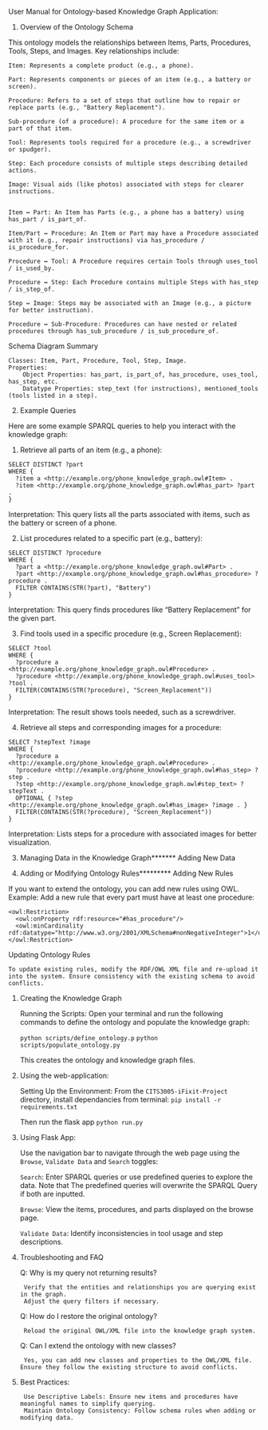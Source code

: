 User Manual for Ontology-based Knowledge Graph Application:



1. Overview of the Ontology Schema

This ontology models the relationships between Items, Parts, Procedures, Tools, Steps, and Images. Key relationships include:

    Item: Represents a complete product (e.g., a phone).
    
    Part: Represents components or pieces of an item (e.g., a battery or screen).
    
    Procedure: Refers to a set of steps that outline how to repair or replace parts (e.g., "Battery Replacement").

    Sub-procedure (of a procedure): A procedure for the same item or a part of that item.
    
    Tool: Represents tools required for a procedure (e.g., a screwdriver or spudger).
    
    Step: Each procedure consists of multiple steps describing detailed actions.
    
    Image: Visual aids (like photos) associated with steps for clearer instructions.


    Item ↔ Part: An Item has Parts (e.g., a phone has a battery) using has_part / is_part_of.

    Item/Part ↔ Procedure: An Item or Part may have a Procedure associated with it (e.g., repair instructions) via has_procedure / is_procedure_for.

    Procedure ↔ Tool: A Procedure requires certain Tools through uses_tool / is_used_by.
    
    Procedure ↔ Step: Each Procedure contains multiple Steps with has_step / is_step_of.
    
    Step ↔ Image: Steps may be associated with an Image (e.g., a picture for better instruction).
    
    Procedure ↔ Sub-Procedure: Procedures can have nested or related procedures through has_sub_procedure / is_sub_procedure_of.

Schema Diagram Summary

    Classes: Item, Part, Procedure, Tool, Step, Image.
    Properties:
        Object Properties: has_part, is_part_of, has_procedure, uses_tool, has_step, etc.
        Datatype Properties: step_text (for instructions), mentioned_tools (tools listed in a step).

2. Example Queries

Here are some example SPARQL queries to help you interact with the knowledge graph:

1. Retrieve all parts of an item (e.g., a phone):


```
SELECT DISTINCT ?part 
WHERE {
  ?item a <http://example.org/phone_knowledge_graph.owl#Item> .
  ?item <http://example.org/phone_knowledge_graph.owl#has_part> ?part .
}
```
Interpretation: This query lists all the parts associated with items, such as the battery or screen of a phone.

2. List procedures related to a specific part (e.g., battery):

```
SELECT DISTINCT ?procedure 
WHERE {
  ?part a <http://example.org/phone_knowledge_graph.owl#Part> .
  ?part <http://example.org/phone_knowledge_graph.owl#has_procedure> ?procedure .
  FILTER CONTAINS(STR(?part), "Battery")
}
```

Interpretation: This query finds procedures like “Battery Replacement” for the given part.


3. Find tools used in a specific procedure (e.g., Screen Replacement):

```
SELECT ?tool 
WHERE {
  ?procedure a <http://example.org/phone_knowledge_graph.owl#Procedure> .
  ?procedure <http://example.org/phone_knowledge_graph.owl#uses_tool> ?tool .
  FILTER(CONTAINS(STR(?procedure), "Screen_Replacement"))
}
```

Interpretation: The result shows tools needed, such as a screwdriver.


4. Retrieve all steps and corresponding images for a procedure:

```
SELECT ?stepText ?image
WHERE {
  ?procedure a <http://example.org/phone_knowledge_graph.owl#Procedure> .
  ?procedure <http://example.org/phone_knowledge_graph.owl#has_step> ?step .
  ?step <http://example.org/phone_knowledge_graph.owl#step_text> ?stepText .
  OPTIONAL { ?step <http://example.org/phone_knowledge_graph.owl#has_image> ?image . }
  FILTER(CONTAINS(STR(?procedure), "Screen_Replacement"))
}
```

Interpretation: Lists steps for a procedure with associated images for better visualization.


3. Managing Data in the Knowledge Graph*******
Adding New Data



4. Adding or Modifying Ontology Rules*********
Adding New Rules

If you want to extend the ontology, you can add new rules using OWL.
Example: Add a new rule that every part must have at least one procedure:

```
<owl:Restriction>
  <owl:onProperty rdf:resource="#has_procedure"/>
  <owl:minCardinality rdf:datatype="http://www.w3.org/2001/XMLSchema#nonNegativeInteger">1</owl:minCardinality>
</owl:Restriction>
```

Updating Ontology Rules

    To update existing rules, modify the RDF/OWL XML file and re-upload it into the system. Ensure consistency with the existing schema to avoid conflicts.

    


1. Creating the Knowledge Graph

    Running the Scripts:
    Open your terminal and run the following commands to define the ontology and populate the knowledge graph:

    `python scripts/define_ontology.p`
    `python scripts/populate_ontology.py`

    This creates the ontology and knowledge graph files.


2. Using the web-application:

    Setting Up the Environment:
    From the `CITS3005-iFixit-Project` directory, install dependancies from terminal:
    `pip install -r requirements.txt`

    Then run the flask app
    `python run.py` 


3. Using Flask App:

    Use the navigation bar to navigate through the web page using the `Browse`, `Validate Data` and `Search` toggles:

    `Search`: Enter SPARQL queries or use predefined queries to explore the data. Note that The predefined queries will overwrite the SPARQL Query if both are inputted.

    `Browse`: View the items, procedures, and parts displayed on the browse page.
    
    `Validate Data`: Identify inconsistencies in tool usage and step descriptions.



7. Troubleshooting and FAQ

    Q: Why is my query not returning results?

        Verify that the entities and relationships you are querying exist in the graph.
        Adjust the query filters if necessary.

    Q: How do I restore the original ontology?

        Reload the original OWL/XML file into the knowledge graph system.

    Q: Can I extend the ontology with new classes?

        Yes, you can add new classes and properties to the OWL/XML file. Ensure they follow the existing structure to avoid conflicts.

8. Best Practices:

        Use Descriptive Labels: Ensure new items and procedures have meaningful names to simplify querying.
        Maintain Ontology Consistency: Follow schema rules when adding or modifying data.
